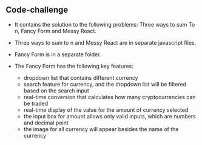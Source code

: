 ## Code-challenge
- It contains the solution to the following problems: Three ways to sum To n, Fancy Form and Messy React.
- Three ways to sum to n and Messy React are in separate javascript files.
- Fancy Form is in a separate folder.
- The Fancy Form has the following key features:

  - dropdown list that contains different currency
  - search feature for currency, and the dropdown list will be filtered based on the search input
  - real-time conversion that calculates how many cryptocurrencies can be traded
  - real-time display of the value for the amount of currency selected
  - the input box for amount allows only valid inputs, which are numbers and decimal point
  - the image for all currency will appear besides the name of the currency
